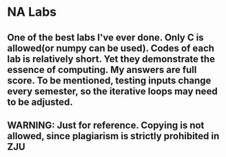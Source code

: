 # NA Labs    
## One of the best labs I've ever done. Only C is allowed(or numpy can be used). Codes of each lab is relatively short. Yet they demonstrate the essence of computing. My answers are full score. To be mentioned, testing inputs change every semester, so the iterative loops may need to be adjusted. 
## WARNING: Just for reference. Copying is not allowed, since plagiarism is strictly prohibited in ZJU

